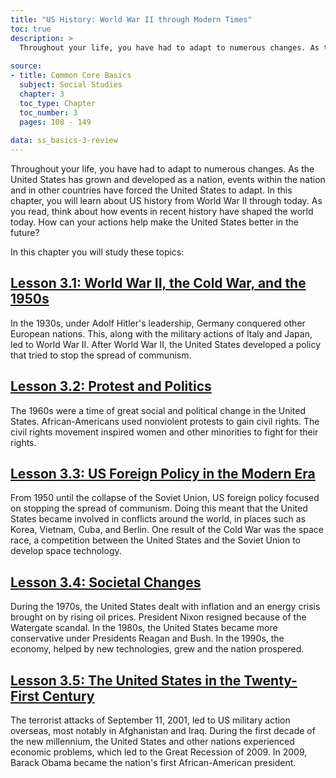 ```yaml
---
title: "US History: World War II through Modern Times"
toc: true
description: >
  Throughout your life, you have had to adapt to numerous changes. As the United States has grown and developed as a nation, events within the nation and in other countries have forced the United States to adapt. In this chapter, you will learn about US history from World War II through today. As you read, think about how events in recent history have shaped the world today. How can your actions help make the United States better in the future?
  
source:
- title: Common Core Basics
  subject: Social Studies
  chapter: 3
  toc_type: Chapter
  toc_number: 3
  pages: 108 - 149
  
data: ss_basics-3-review
---
```

Throughout your life, you have had to adapt to numerous changes. As the United States has grown and developed as a nation, events within the nation and in other countries have forced the United States to adapt. In this chapter, you will learn about US history from World War II through today. As you read, think about how events in recent history have shaped the world today. How can your actions help make the United States better in the future?

In this chapter you will study these topics:

## [Lesson 3.1: World War II, the Cold War, and the 1950s](lesson-3.1)

In the 1930s, under Adolf Hitler's leadership, Germany conquered other European nations. This, along with the military actions of Italy and Japan, led to World War II. After World War II, the United States developed a policy that tried to stop the spread of communism.

## [Lesson 3.2: Protest and Politics](lesson-3.2)

The 1960s were a time of great social and political change in the United States. African-Americans used nonviolent protests to gain civil rights. The civil rights movement inspired women and other minorities to fight for their rights.

## [Lesson 3.3: US Foreign Policy in the Modern Era](lesson-3.3)

From 1950 until the collapse of the Soviet Union, US foreign policy focused on stopping the spread of communism. Doing this meant that the United States became involved in conflicts around the world, in places such as Korea, Vietnam, Cuba, and Berlin. One result of the Cold War was the space race, a competition between the United States and the Soviet Union to develop space technology.

## [Lesson 3.4: Societal Changes](lesson-3.4)

During the 1970s, the United States dealt with inflation and an energy crisis brought on by rising oil prices. President Nixon resigned because of the Watergate scandal. In the 1980s, the United States became more conservative under Presidents Reagan and Bush. In the 1990s, the economy, helped by new technologies, grew and the nation prospered.

## [Lesson 3.5: The United States in the Twenty-First Century](lesson-3.5)

The terrorist attacks of September 11, 2001, led to US military action overseas, most notably in Afghanistan and Iraq. During the first decade of the new millennium, the United States and other nations experienced economic problems, which led to the Great Recession of 2009. In 2009, Barack Obama became the nation's first African-American president.
